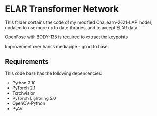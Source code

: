 # ELAR Transformer Network

This folder contains the code of my modified ChaLearn-2021-LAP model, updated to use more up to date libraries, and to accept ELAR data.

OpenPose with BODY-135 is required to extract the keypoints

Improvement over hands mediapipe - good to have.

## Requirements

This code base has the following dependencies:

- Python 3.10
- PyTorch 2.1
- Torchvision
- PyTorch Lightning 2.0
- OpenCV-Python
- PyAV
